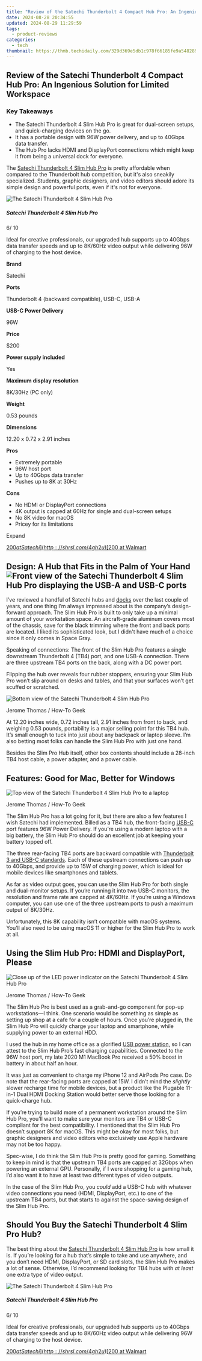 ```yaml
---
title: "Review of the Satechi Thunderbolt 4 Compact Hub Pro: An Ingenious Solution for Limited Workspace"
date: 2024-08-28 20:34:55
updated: 2024-08-29 11:29:59
tags:
  - product-reviews
categories:
  - tech
thumbnail: https://thmb.techidaily.com/329d369e5db1c978f66185fe9a5482898ede3269e6a52b60eb890177d543e794.png
---
```


## Review of the Satechi Thunderbolt 4 Compact Hub Pro: An Ingenious Solution for Limited Workspace

### Key Takeaways

* The Satechi Thunderbolt 4 Slim Hub Pro is great for dual-screen setups, and quick-charging devices on the go.
* It has a portable design with 96W power delivery, and up to 40Gbps data transfer.
* The Hub Pro lacks HDMI and DisplayPort connections which might keep it from being a universal dock for everyone.

 The [Satechi Thunderbolt 4 Slim Hub Pro](http://satechi.net/products/thunderbolt-4-slim-hub-pro) is pretty affordable when compared to the Thunderbolt hub competition, but it's also sneakily specialized. Students, graphic designers, and video editors should adore its simple design and powerful ports, even if it's not for everyone.

![The Satechi Thunderbolt 4 Slim Hub Pro](https://static1.howtogeekimages.com/wordpress/wp-content/uploads/2024/03/satechi-thunderbolt-4-slim-hub-pro-product-1.png) 

#####  Satechi Thunderbolt 4 Slim Hub Pro

6/ 10 

Ideal for creative professionals, our upgraded hub supports up to 40Gbps data transfer speeds and up to 8K/60Hz video output while delivering 96W of charging to the host device.

**Brand** 

 Satechi 

**Ports** 

 Thunderbolt 4 (backward compatible), USB-C, USB-A 

**USB-C Power Delivery** 

 96W 

**Price** 

 $200 

**Power supply included** 

 Yes 

**Maximum display resolution** 

 8K/30Hz (PC only) 

**Weight** 

 0.53 pounds 

**Dimensions** 

 12.20 x 0.72 x 2.91 inches 

**Pros** 
* Extremely portable
* 96W host port
* Up to 40Gbps data transfer
* Pushes up to 8K at 30Hz

**Cons** 
* No HDMI or DisplayPort connections
* 4K output is capped at 60Hz for single and dual-screen setups
* No 8K video for macOS
* Pricey for its limitations

Expand 

[$200 at Satechi](http://shrsl.com/4gh2u) [$200 at Walmart](https://www.walmart.com/ip/Thunderbolt-4-Slim-Hub-Pro/5400456862?wmlspartner=wlpa&selectedSellerId=935) 

##  Design: A Hub that Fits in the Palm of Your Hand![Front view of the Satechi Thunderbolt 4 Slim Hub Pro displaying the USB-A and USB-C ports](https://static0.howtogeekimages.com/wordpress/wp-content/uploads/wm/2024/03/front-view-of-the-satechi-thunderbolt-4-slim-hub-pro-displaying-the-usb-a-and-pc-connection-slotjpg_53483846357_o.jpg) 

 I’ve reviewed a handful of Satechi hubs and [docks](https://screen-mirror.techidaily.com/how-to-cast-apple-iphone-13-mini-to-chromecast-drfone-by-drfone-ios/) over the last couple of years, and one thing I’m always impressed about is the company’s design-forward approach. The Slim Hub Pro is built to only take up a minimal amount of your workstation space. An aircraft-grade aluminum covers most of the chassis, save for the black trimming where the front and back ports are located. I liked its sophisticated look, but I didn't have much of a choice since it only comes in Space Gray.

 Speaking of connections: The front of the Slim Hub Pro features a single downstream Thunderbolt 4 (TB4) port, and one USB-A connection. There are three upstream TB4 ports on the back, along with a DC power port.

 Flipping the hub over reveals four rubber stoppers, ensuring your Slim Hub Pro won’t slip around on desks and tables, and that your surfaces won’t get scuffed or scratched.

![Bottom view of the Satechi Thunderbolt 4 Slim Hub Pro](https://static1.howtogeekimages.com/wordpress/wp-content/uploads/wm/2024/03/bottom-view-of-the-satechi-thunderbolt-4-slim-pro-with-rubber-feetjpg_53510147647_o.jpg) 

Jerome Thomas / How-To Geek

 At 12.20 inches wide, 0.72 inches tall, 2.91 inches from front to back, and weighing 0.53 pounds, portability is a major selling point for this TB4 hub. It’s small enough to tuck into just about any backpack or laptop sleeve. I’m also betting most folks can handle the Slim Hub Pro with just one hand.

 Besides the Slim Pro Hub itself, other box contents should include a 28-inch TB4 host cable, a power adapter, and a power cable.

##  Features: Good for Mac, Better for Windows

![Top view of the Satechi Thunderbolt 4 Slim Hub Pro to a laptop](https://static1.howtogeekimages.com/wordpress/wp-content/uploads/wm/2024/03/top-view-of-the-satechi-thunderbolt-4-slim-hub-pro-connected-to-a-laptopjpg_53485164665_o.jpg) 

Jerome Thomas / How-To Geek

 The Slim Hub Pro has a lot going for it, but there are also a few features I wish Satechi had implemented. Billed as a TB4 hub, the front-facing [USB-C](https://games-able.techidaily.com/bypassing-steam-disconnection-in-windows-11/) port features 96W Power Delivery. If you’re using a modern laptop with a big battery, the Slim Hub Pro should do an excellent job at keeping your battery topped off.

 The three rear-facing TB4 ports are backward compatible with [Thunderbolt 3 and USB-C standards](https://buynow-help.techidaily.com/the-definitive-guide-to-the-elite-samsung-galaxy-tab-s7plus-and-its-unmatched-android-performance/). Each of these upstream connections can push up to 40Gbps, and provide up to 15W of charging power, which is ideal for mobile devices like smartphones and tablets.

 As far as video output goes, you can use the Slim Hub Pro for both single and dual-monitor setups. If you’re running it into two USB-C monitors, the resolution and frame rate are capped at 4K/60Hz. If you’re using a Windows computer, you can use one of the three upstream ports to push a maximum output of 8K/30Hz.

 Unfortunately, this 8K capability isn’t compatible with macOS systems. You’ll also need to be using macOS 11 or higher for the Slim Hub Pro to work at all.

##  Using the Slim Hub Pro: HDMI and DisplayPort, Please

![Close up of the LED power indicator on the Satechi Thunderbolt 4 Slim Hub Pro](https://static1.howtogeekimages.com/wordpress/wp-content/uploads/wm/2024/03/close-up-of-the-led-power-indicator-on-the-satechi-thunderbolt-4-slim-hub-projpg_53485056584_o.jpg) 

Jerome Thomas / How-To Geek

 The Slim Hub Pro is best used as a grab-and-go component for pop-up workstations—I think. One scenario would be something as simple as setting up shop at a cafe for a couple of hours. Once you’re plugged in, the Slim Hub Pro will quickly charge your laptop and smartphone, while supplying power to an external HDD.

 I used the hub in my home office as a glorified [USB power station](https://change-location.techidaily.com/how-to-fix-error-495-while-downloadupdating-android-apps-on-motorola-moto-g13-drfone-by-drfone-fix-android-problems-fix-android-problems/), so I can attest to the Slim Hub Pro’s fast charging capabilities. Connected to the 96W host port, my late 2020 M1 MacBook Pro received a 50% boost in battery in about half an hour.

 It was just as convenient to charge my iPhone 12 and AirPods Pro case. Do note that the rear-facing ports are capped at 15W. I didn’t mind the _slightly_ slower recharge time for mobile devices, but a product like the Plugable 11-in-1 Dual HDMI Docking Station would better serve those looking for a quick-charge hub.

 If you’re trying to build more of a permanent workstation around the Slim Hub Pro, you’ll want to make sure your monitors are TB4 or USB-C compliant for the best compatibility. I mentioned that the Slim Hub Pro doesn’t support 8K for macOS. This might be okay for most folks, but graphic designers and video editors who exclusively use Apple hardware may not be too happy.

 Spec-wise, I do think the Slim Hub Pro is pretty good for gaming. Something to keep in mind is that the upstream TB4 ports are capped at 32Gbps when powering an external GPU. Personally, if I were shopping for a gaming hub, I’d also want it to have at least two different types of video outputs.

 In the case of the Slim Hub Pro, you _could_ add a USB-C hub with whatever video connections you need (HDMI, DisplayPort, etc.) to one of the upstream TB4 ports, but that starts to against the space-saving design of the Slim Hub Pro.

##  Should You Buy the Satechi Thunderbolt 4 Slim Pro Hub?

 The best thing about the [Satechi Thunderbolt 4 Slim Hub Pro](https://satechi.net/products/thunderbolt-4-slim-hub-pro?variant=40898623471704&currency=USD&utm%5Fmedium=product%5Fsync&utm%5Fsource=google&utm%5Fcontent=sag%5Forganic&utm%5Fcampaign=sag%5Forganic&tw%5Fsource=google&tw%5Fadid=&tw%5Fcampaign=20795600336&gad%5Fsource=1&gclid=CjwKCAiA6KWvBhAREiwAFPZM7jcJMOTuy7umIbb-AwfnuHGPExnDo65dXBySqEmUvUctA6nV08oPUxoCwIgQAvD%5FBwE) is how small it is. If you’re looking for a hub that’s simple to take and use anywhere, and you don’t need HDMI, DisplayPort, or SD card slots, the Slim Hub Pro makes a lot of sense. Otherwise, I’d recommend looking for TB4 hubs with _at least_ one extra type of video output.

![The Satechi Thunderbolt 4 Slim Hub Pro](https://static1.howtogeekimages.com/wordpress/wp-content/uploads/2024/03/satechi-thunderbolt-4-slim-hub-pro-product-1.png) 

#####  Satechi Thunderbolt 4 Slim Hub Pro

6/ 10 

Ideal for creative professionals, our upgraded hub supports up to 40Gbps data transfer speeds and up to 8K/60Hz video output while delivering 96W of charging to the host device.

[$200 at Satechi](http://shrsl.com/4gh2u) [$200 at Walmart](https://www.walmart.com/ip/Thunderbolt-4-Slim-Hub-Pro/5400456862?wmlspartner=wlpa&selectedSellerId=935)

<ins class="adsbygoogle"
     style="display:block"
     data-ad-format="autorelaxed"
     data-ad-client="ca-pub-7571918770474297"
     data-ad-slot="1223367746"></ins>



<ins class="adsbygoogle"
     style="display:block"
     data-ad-client="ca-pub-7571918770474297"
     data-ad-slot="8358498916"
     data-ad-format="auto"
     data-full-width-responsive="true"></ins>
